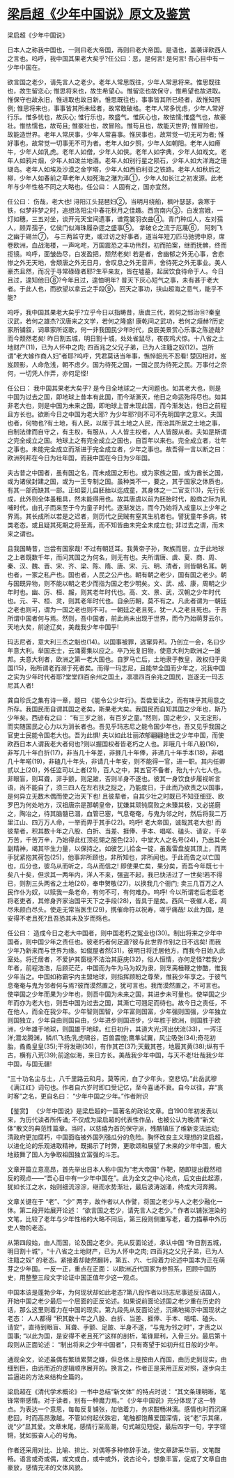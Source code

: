 # [梁启超《少年中国说》原文及鉴赏](https://www.vrrw.net/wx/10135.html)

梁启超《少年中国说》

日本人之称我中国也，一则曰老大帝国，再则曰老大帝国。是语也，盖袭译欧西人之言也。呜呼，我中国其果老大矣乎?任公曰：恶，是何言! 是何言! 吾心目中有一少年中国在。

欲言国之老少，请先言人之老少。老年人常思既往，少年人常思将来。惟思既往也，故生留恋心; 惟思将来也，故生希望心。惟留恋也故保守，惟希望也故进取。惟保守也故永旧，惟进取也故日新。惟思既往也，事事皆其所已经者，故惟知照例; 惟思将来也，事事皆其所未经者，故常敢破格。老年人常多忧虑，少年人常好行乐。惟多忧也，故灰心; 惟行乐也，故盛气。惟灰心也，故怯懦;惟盛气也，故豪壮。惟怯懦也，故苟且; 惟豪壮也，故冒险。惟苟且也，故能灭世界; 惟冒险也，故能造世界。老年人常厌事，少年人常喜事。惟厌事也，故常觉一切无可为者; 惟好事也，故常觉一切事无不可为者。老年人如夕照，少年人如朝阳。老年人如瘠牛，少年人如乳虎。老年人如僧，少年人如侠。老年人如字典，少年人如戏文。老年人如鸦片烟，少年人如泼兰地酒。老年人如别行星之陨石，少年人如大洋海之珊瑚岛。老年人如埃及沙漠之金字塔，少年人如西伯利亚之铁路。老年人如秋后之柳，少年人如春前之草老年人如死海之潴为泽①，少年人如长江之初发源。此老年与少年性格不同之大略也。任公曰： 人固有之，国亦宜然。

任公曰： 伤哉，老大也! 浔阳江头琵琶妇②，当明月绕船，枫叶瑟瑟，衾寒于铁，似梦非梦之时，追想洛阳尘中春花秋月之佳趣。西宫南内③，白发宫娥，一灯如穗，三五对坐，谈开元天宝间遗事，谱霓裳羽衣曲④。青门种瓜人，左对孺人，顾弄孺子，忆侯门似海珠履杂遝之盛事⑤。 拿破仑之流于厄蔑⑥， 阿刺飞之幽于锡兰⑦， 与三两监守吏，或过访之好事者，道当年短刀匹马驰骋中原，席卷欧洲，血战海楼，一声叱咤，万国震恐之丰功伟烈，初而拍案，继而抚髀，终而揽镜。呜呼，面皱齿尽，白发盈把，颓然老矣! 若是者，舍幽郁之外无心事，舍悲惨之外无天地，舍颓唐之外无日月，舍叹息之外无音声，舍待死之外无事业。美人豪杰且然，而况于寻常碌碌者耶?生平亲友，皆在墟墓，起居饮食待命于人。今日且过，遑知他日⑧?今年且过，遑恤明年? 普天下灰心短气之事，未有甚于老大者。于此人也，而欲望以拿云之手段⑨，回天之事功，挟山超海之意气，能乎不能?

呜呼，我中国其果老大矣乎?立乎今日以指畴昔，唐虞三代，若何之郅治⑩?秦皇汉武，若何之雄杰?汉唐来之文学，若何之隆盛! 康乾间之武功，若何之烜赫?历史家所铺叙，词章家所讴歌，何一非我国民少年时代，良辰美景赏心乐事之陈迹哉? 而今颓然老矣! 昨日割五城，明日割十城，处处雀鼠尽，夜夜鸡犬惊。十八省之土地财产(11)，已为人怀中之肉; 四百兆之父兄子弟，已为人注籍之奴(12)。岂所谓“老大嫁作商人妇”者耶?呜呼，凭君莫话当年事，憔悴韶光不忍看! 楚囚相对，岌岌顾影，人命危浅，朝不虑夕。国为待死之国，一国之民为待死之民。万事付之奈何，一切凭人作弄，亦何足怪!

任公曰： 我中国其果老大矣乎? 是今日全地球之一大问题也。如其老大也，则是中国为过去之国，即地球上昔本有此国，而今渐澌灭，他日之命运殆将尽也。如其非老大也，则是中国为未来之国，即地球上昔未现此国，而今渐发达，他日之前程且方长也。欲断今日之中国为老大耶? 为少年耶?则不可不先明国字之意义。夫国也者，何物也?有土地，有人民，以居于其土地之人民，而治其所居之土地之事，自制法律而自守之，有主权，有服从，人人皆主权者，人人皆服从者。夫如是斯谓之完全成立之国。地球上之有完全成立之国也，自百年以来也。完全成立者，壮年之事也。未能完全成立而渐进于完全成立者，少年之事也。故吾得一言以断之曰： 欧洲列邦在今日为壮年国，而我中国在今日为少年国。

夫古昔之中国者，虽有国之名，而未成国之形也。或为家族之国，或为酋长之国，或为诸侯封建之国，或为一王专制之国。虽种类不一，要之，其于国家之体质也，有其一部而缺其一部。正如婴儿自胚胎以迄成童，其身体之一二官支(13)，先行长成，此外则全体虽粗具，然未能得用也。故其唐虞以前为胚胎时代，殷商之际为乳哺时代，由孔子而来至于今为童子时代。逐渐发达，而今乃始将入成童以上少年之界焉。其长成所以若是之迟者，则历代之民贼有窒其生机者也。譬犹童年多病，转类老态。或且疑其死期之将至焉，而不知皆由未完全未成立也; 非过去之谓，而未来之谓也。

且我国畴昔，岂尝有国家哉! 不过有朝廷耳。我黄帝子孙，聚族而居，立于此地球之上者既数千年，而问其国之为何名，则无有也。夫所谓唐、虞、夏、商、周、秦、汉、魏、晋、宋、齐、梁、陈、隋、唐、宋、元、明、清者，则皆朝名耳。朝也者，一家之私产也。国也者，人民之公产也。朝有朝之老少，国有国之老少。朝与国既异物，则不能以朝之老少而指为国之老少明矣。文、武、成、康，周朝之少年时也。幽、厉、桓、赧，则其老年时代也。高、文、景、武，汉朝之少年时代也。元、平、桓、灵，则其老年时代也。自余历朝，莫不有之。凡此者谓为一朝廷之老也则可，谓为一国之老也则不可。一朝廷之老且死，犹一人之老且死也。于吾所谓中国者何与焉。然则，吾中国者，前此尚未出现于世界，而今乃始萌芽云尔。天地大矣，前途辽矣，美哉我少年中国乎!

玛志尼者，意大利三杰之魁也(14)。以国事被罪，逃窜异邦。乃创立一会，名曰少年意大利。举国志士，云涌雾集以应之。卒乃光复旧物，使意大利为欧洲之一雄邦。夫意大利者，欧洲之第一老大国也。自罗马亡后，土地隶于教皇，政权归于奥国(15)，殆所谓老而濒于死者矣。而得一玛志尼，且能举全国而少年之，况我中国之实为少年时代者耶?堂堂四百余州之国土，凛凛四百余兆之国民，岂遂无一玛志尼其人者!

龚自珍氏之集有诗一章，题曰 《能令公少年行》。吾尝爱读之，而有味乎其用意之所存。我国民而自谓其国之老矣，斯果老大矣。我国民而自知其国之少年也，斯乃少年矣。西谚有之曰： “有三岁之翁，有百岁之童。”然则，国之老少，又无定形，而实随国民之心力以为消长者也。吾见乎玛志尼之能令国少年也，吾又见乎我国之官吏士民能令国老大也。吾为此惧! 夫以如此壮丽浓郁翩翩绝世之少年中国，而使欧西日本人谓我老大者何也?则以握国权者皆老朽之人也。非哦几十年八股(16)，非写几十年白折(17)，非当几十年差，非捱几十年俸，非递几十年手本(18)，非唱几十年喏(19)，非磕几十年头，非请几十年安，则不能得一官，进一职。其内任卿贰以上(20)，外任监司以上者(21)，百人之中，其五官不备者，殆九十六七人也。非眼盲，则耳聋，非手颤，则足跛，否则半身不遂也。彼其一身饮食步履视听言语，尚不能自了，须三四人在左右扶之捉之，乃能度日，于此而乃欲责之以国事，是何异立无数木偶而使之治天下也! 且彼辈者，自其少壮之时既已不知亚细亚、欧罗巴为何处地方，汉祖唐宗是那朝皇帝，犹嫌其顽钝腐败之未臻其极，又必搓磨之，陶冶之，待其脑髓已涸，血管已塞，气息奄奄，与鬼为邻之时，然后将我二万里江山、四万万人命，一举而畀于其手(22)。呜呼! 老大帝国，诚哉其老大也! 而彼辈者，积其数十年之八股、白折、当差、捱俸、手本、唱喏、磕头、请安，千辛万苦，千苦万辛，乃始得此红顶花翎之服色(23)，中堂大人之名号(24)，乃出其全副精神，竭其毕生力量，以保持之。如彼乞儿拾金一锭，虽轰雷盘旋其顶上，而两手犹紧抱其荷包(25)，他事非所顾也，非所知也，非所闻也。于此而告之以亡国也，瓜分也，彼乌从而听之，乌从而信之! 即使果亡矣，果分矣，而吾今年既七十矣八十矣，但求其一两年内，洋人不来，强盗不起，我已快活过了一世矣!若不得已，则割三头两省之土地(26)，奉申贺敬(27)，以换我几个衙门; 卖三几百万之人民作仆为奴，以赎我一条老命，有何不可，有何难办。呜呼! 今以所谓老后老臣老将老吏者，其修身齐家治国平天下之手段(28)，皆具于是矣。西风一夜催人老，凋尽朱颜白尽头。使走无常当医生(29)，携催命符以祝寿，嗟乎痛哉! 以此为国，是安得不老且死?且吾恐其未及岁而殇也。

任公曰： 造成今日之老大中国者，则中国老朽之冤业也(30)。制出将来之少年中国者，则中国少年之责任也。彼老朽者何足道?彼与此世界作别之日不远矣! 而我少年乃新来而与世界为缘。如僦屋者然(31)，彼明日将迁居他方，而我今日始入此室处。将迁居者，不爱护其窗栊不洁治其庭庑(32)，俗人恒情，亦何足怪?若我少年者，前程浩浩，后顾茫茫，中国而为牛为马为奴为隶，则烹脔棰鞭之惨酷，惟我少年当之。中国如称霸宇内主盟地球，则指挥顾盼之尊荣，惟我少年享之。于彼气息奄奄与鬼为邻者何与焉?彼而漠然置之，犹可言也。我而漠然置之，不可言也。使举国之少年而果为少年也，则吾中国为未来之国，其进步未可量也。使举国之少年而亦为老大也，则吾中国为过去之国，其澌亡可翘足而待也。故今日之责任，不在他人，而全在我少年。少年智则国智，少年富则国富，少年强则国强，少年独立则国独立，少年自由则国自由，少年进步则国进步，少年胜于欧洲，则国胜于欧洲，少年雄于地球，则国雄于地球。红日初升，其道大光;河出伏流(33)，一泻汪洋;潜龙腾渊，鳞爪飞扬;乳虎啸谷，百兽震惶;鹰隼试翼，风尘吸张(34);奇花初胎，矞矞皇皇(35);干将发硎(36)，有作其芒(37);天戴其苍，地履其黄(38);纵有千古，横有八荒(39);前途似海，来日方长。美哉我少年中国，与天不老!壮哉我少年中国，与国无疆!

“三十功名尘与土，八千里路云和月。莫等闲，白了少年头，空悲切。”此岳武穆《满江红》词句也。作者自六岁时即口受记忆，至今喜诵不衰。自今以往，弃“哀时客”之名，更自名曰： “少年中国之少年。”作者附识



【鉴赏】 《少年中国说》是梁启超的一篇著名的政论文章。自1900年初发表以来，为历代读者所传诵; 不仅成为梁启超的代表性作品，也被公认为晚清“新文体”散文的典范性篇章。当时，以慈禧为首的保守派，残酷镇压了维新变法运动; 清政府更加腐朽，中国面临被外国列强瓜分的危险。胸怀改良主义理想的梁启超，以进化论的乐观进取精神，既揭示了时弊，更歌颂和展望了未来的少年中国，极大地鼓舞了国人为争取祖国独立富强的斗志。

文章开篇立意高昂，首先举出日本人称中国为“老大帝国” 作靶，随即提出截然相反的观点——“吾心目中有一少年中国在”。此为全文之中心论点，后文由此起源，犹如长江之水，始则细流淙淙，继而水势渐壮，最后波涛汹涌，终成大河奔腾。

文章关键在于 “老”、“少” 两字，故作者以人作譬，将国之老少与人之老少融化一体。第二段开始展开论述： “欲言国之老少，请先言人之老少。” 作者以铺张渲染的文笔，比较了老年与少年性格的大略不同后，第三段则侧重写老，着力描摹中外历史人物的老态。

从第四段始，由人而国，论及国之老少。先从反面论述，承认中国 “昨日割五城，明日割十城”，“十八省之土地财产，已为人怀中之肉; 四百兆之父兄子弟，已为人注籍之奴” 的老态。紧接着却陡然翻转，第五、六、七段着力论述中国本为正在萌芽之少年国。一反一正，重点在正面： 以欧洲近代国家为参照系，回顾中国历史，用整整三段文字论证中国正值年少这一观点。

中国本该是蓬勃少年，为何现状却如此老态?第八段作者以玛志尼事迹反诘国人，开始中国之老少最后一个层面的正反论述。如果说前面论述国之老少重在历史的话，那么这里则着力在中国的现实。第九段先从反面论述，沉痛地揭示中国现状之老态： 人人都得 “积其数十年之八股、白折、当差、捱俸、手本、唱喏、磕头、请安”，直待到眼盲、耳聋、手颤、足跛、半身不遂，“与鬼为邻之时”，才责之以国事; “以此为国，是安得不老且死?”这样的剖析，笔锋犀利，入骨三分。最后第十段则从正面论述： “制出将来之少年中国者”，只有寄望于如初升红日般的少年。

通观全文，论述虽偶有繁琐累赘之嫌，但总体上是按由人而国，由历史到现实，由细到巨，由远而近的逻辑顺序展开的。换言之，作者正是采用正反对照，逐步向主旨逼进的方法来结构全篇的。

梁启超在《清代学术概论》一书中总结“新文体” 的特点时说： “其文条理明晰，笔锋常带感情。对于读者，别有一种魔力焉。” 《少年中国说》充分体现了这一特点。为表达一个意思，每每反复铺张，加倍着力，务求酣畅淋漓。感情也时而沉痛悲回，时而高昂激越。不管如何起伏跌宕，笔触都饱蘸爱国深情，说“老”示其痛，说“少”显其爱。文章末尾，感情行至高潮，句式越见短促，最后四字一句，字字铿锵，犹如振奋人心的号角。

作者还采用对比、比喻、排比、对偶等多种修辞手法，使文章辞采华丽，文笔酣畅。语言或奇或偶，或文或白，或中或外，说古论今，想象丰富，促成了文章自由豪放，感情充沛的文体风貌。


